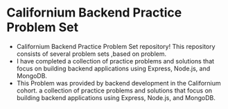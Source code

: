 # Californium Backend Practice Problem Set
* Californium Backend Practice Problem Set repository! This repository consists of several problem sets ,based on problem.
* I have completed a collection of practice problems and solutions that focus on building backend applications using Express, Node.js, and MongoDB.
* This Problem was provided by backend development in the Californium cohort. a collection of practice problems and solutions that focus on building backend applications using Express, Node.js, and MongoDB.
